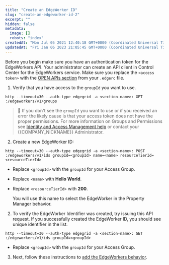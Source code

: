 ```yaml
---
title: "Create an EdgeWorker ID"
slug: "create-an-edgeworker-id-2"
excerpt: ""
hidden: false
metadata: 
  image: []
  robots: "index"
createdAt: "Mon Jul 05 2021 12:40:18 GMT+0000 (Coordinated Universal Time)"
updatedAt: "Fri Jan 06 2023 21:05:45 GMT+0000 (Coordinated Universal Time)"
---
```

Before you begin make sure you have an authentication token for the EdgeWorkers API. Your administrator can create an API client in Control Center for the EdgeWorkers service. Make sure you replace the `<access token>` with the <a href="https://techdocs.akamai.com/developer/docs/set-up-authentication-credentials">OPEN APIs section</a> from your `.edgerc` file.

1. Verify that you have access to the `groupId` you want to use.

```shell
http --timeout=30 --auth-type edgegrid -a <section-name>: GET :/edgeworkers/v1/groups
```

> 📘 If you don't see the `groupId` you want to use or if you received an error the likely cause is that your access token does not have the proper permissions. For more information on Groups and Permissions see <a href="https://techdocs.akamai.com/iam/docs">Identity and Access Management help</a> or contact your {{COMPANY_NICKNAME}} Administrator.

2. Create a new EdgeWorker ID:

```shell
http --timeout=30 --auth-type edgegrid -a <section-name>: POST :/edgeworkers/v1/ids groupId=<groupId> name=<name> resourceTierId=<resourceTierId>
```

- Replace `<groupId>`  with the `groupId` for your Access Group.    

- Replace `<name>` with **Hello World**. 

- Replace `<resourceTierId>` with **200**. 

    You will use this name to select the EdgeWorker in the Property Manager behavior.

2. To verify the EdgeWorker Identifier was created, try issuing this API request. If you successfully created the EdgeWorker ID, you should see unique identifier in the list.

```shell
http --timeout=30 --auth-type edgegrid -a <section-name>: GET :/edgeworkers/v1/ids groupId=<groupId>
```

- Replace `<groupId>`  with the `groupId` for your Access Group.    

3. Next, follow these instructions to [add the EdgeWorkers behavior](add-the-edgeworkers-behavior-2.md).

